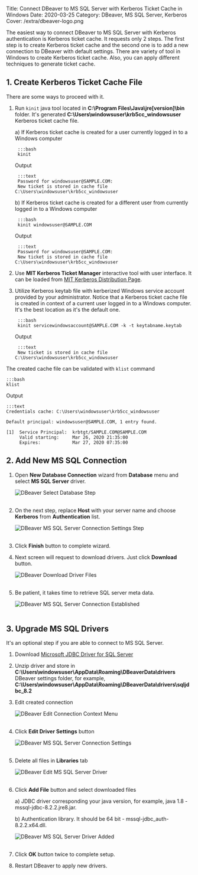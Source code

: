Title: Connect DBeaver to MS SQL Server with Kerberos Ticket Cache in Windows
Date: 2020-03-25
Category: DBeaver, MS SQL Server, Kerberos
Cover: /extra/dbeaver-logo.png

The easiest way to connect DBeaver to MS SQL Server with Kerberos authentication is Kerberos ticket cache. It requests only 2 steps. The first step is to create Kerberos ticket cache and the second one is to add a new connection to DBeaver with default settings. There are variety of tool in Windows to create Kerberos ticket cache. Also, you can apply different techniques to generate ticket cache.

## 1. Create Kerberos Ticket Cache File

There are some ways to proceed with it. 

1. Run `kinit` java tool located in **C:\Program Files\Java\jre[version]\bin** folder. It's generated **C:\Users\windowsuser\krb5cc_windowsuser** Kerberos ticket cache file.

    a) If Kerberos ticket cache is created for a user currently logged in to a Windows computer

        :::bash
        kinit

    Output
 
        :::text
        Password for windowsuser@SAMPLE.COM:
        New ticket is stored in cache file C:\Users\windowsuser\krb5cc_windowsuser

    b) If Kerberos ticket cache is created for a different user from currently logged in to a Windows computer

        :::bash
        kinit windowsuser@SAMPLE.COM

    Output

        :::text
        Password for windowsuser@SAMPLE.COM:
        New ticket is stored in cache file C:\Users\windowsuser\krb5cc_windowsuser

2. Use **MIT Kerberos Ticket Manager** interactive tool with user interface. It can be loaded from [MIT Kerberos Distribution Page](https://web.mit.edu/kerberos/dist/).

3. Utilize Kerberos keytab file with kerberized Windows service account provided by your administrator. Notice that a Kerberos ticket cache file is created in context of a current user logged in to a Windows computer. It's the best location as it's the default one.

        :::bash
        kinit servicewindowsaccount@SAMPLE.COM -k -t keytabname.keytab

    Output

        :::text
        New ticket is stored in cache file C:\Users\windowsuser\krb5cc_windowsuser
        
The created cache file can be validated with `klist` command

    :::bash
    klist

Output

    :::text
    Credentials cache: C:\Users\windowsuser\krb5cc_windowsuser
    
    Default principal: windowsuser@SAMPLE.COM, 1 entry found.
    
    [1]  Service Principal:  krbtgt/SAMPLE.COM@SAMPLE.COM
         Valid starting:     Mar 26, 2020 21:35:00
         Expires:            Mar 27, 2020 07:35:00
  
## 2. Add New MS SQL Connection

1. Open **New Database Connection** wizard from **Database** menu and select **MS SQL Server** driver.

    ![DBeaver Select Database Step]({static}/images/connect-dbeaver-to-mssql-server-with-kerberos-ticket-cache-in-windows/select-your-database-step.png)</br></br>

2. On the next step, replace **Host** with your server name and choose **Kerberos** from **Authentication** list.

    ![DBeaver MS SQL Server Connection Settings Step]({static}/images/connect-dbeaver-to-mssql-server-with-kerberos-ticket-cache-in-windows/sqlserver-connection-settings-step.png)</br></br>

3. Click **Finish** button to complete wizard.

4. Next screen will request to download drivers. Just click **Download** button.

    ![DBeaver Download Driver Files]({static}/images/connect-dbeaver-to-mssql-server-with-kerberos-ticket-cache-in-windows/download-driver-files.png)</br></br>

5. Be patient, it takes time to retrieve SQL server meta data.

    ![DBeaver MS SQL Server Connection Established]({static}/images/connect-dbeaver-to-mssql-server-with-kerberos-ticket-cache-in-windows/mssql-server-connection-established.png)</br></br>

## 3. Upgrade MS SQL Drivers

It's an optional step if you are able to connect to MS SQL Server.

1. Download [Microsoft JDBC Driver for SQL Server](https://docs.microsoft.com/en-us/sql/connect/jdbc/download-microsoft-jdbc-driver-for-sql-server)

2. Unzip driver and store in **C:\Users\windowsuser\AppData\Roaming\DBeaverData\drivers** DBeaver settings folder, for example, **C:\Users\windowsuser\AppData\Roaming\DBeaverData\drivers\sqljdbc_8.2**

3. Edit created connection

    ![DBeaver Edit Connection Context Menu]({static}/images/connect-dbeaver-to-mssql-server-with-kerberos-ticket-cache-in-windows/edit-connection-context-menu.png)</br></br>

4. Click **Edit Driver Settings** button

    ![DBeaver MS SQL Server Connection Settings]({static}/images/connect-dbeaver-to-mssql-server-with-kerberos-ticket-cache-in-windows/sqlserver-connection-settings-step.png)</br></br>

5. Delete all files in **Libraries** tab

    ![DBeaver Edit MS SQL Server Driver]({static}/images/connect-dbeaver-to-mssql-server-with-kerberos-ticket-cache-in-windows/edit-driver-sqlserver.png)</br></br>

6. Click **Add File** button and select downloaded files

    a) JDBC driver corresponding your java version, for example, java 1.8 - mssql-jdbc-8.2.2.jre8.jar.

    b) Authentication library. It should be 64 bit - mssql-jdbc_auth-8.2.2.x64.dll.

    ![DBeaver MS SQL Server Driver Added]({static}/images/connect-dbeaver-to-mssql-server-with-kerberos-ticket-cache-in-windows/sqlserver-drivers-added.png)</br></br>

7. Click **OK** button twice to complete setup.

8. Restart DBeaver to apply new drivers.

